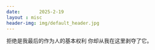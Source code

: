 ```yaml
---
date:       2025-2-19
layout : misc
header-img: img/default_header.jpg
---
```


拒绝是我最后的作为人的基本权利
你却从我在这里剥夺了它。
